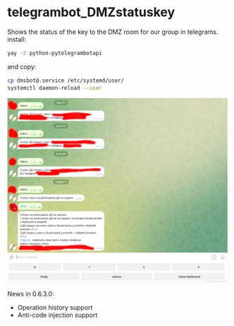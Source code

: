 # telegrambot_DMZstatuskey
Shows the status of the key to the DMZ room for our group in telegrams.
install:
```sh
yay -S python-pytelegrambotapi
```
and copy:
```sh
cp dmsbot@.service /etc/systemd/user/
systemctl daemon-reload --user
```
<img src="https://github.com/oditynet/telegrambot_DMZkeyroom/blob/main/bot.png" title="withwords" width="500" />


News in 0.6.3.0:
 - Operation history support
 - Anti-code injection support
